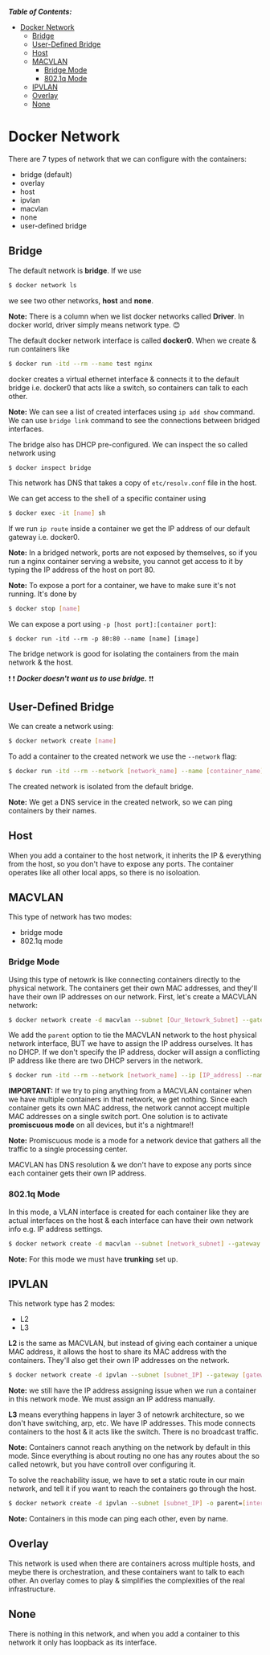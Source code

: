 ***Table of Contents:***

- [Docker Network](#docker-network)
  - [Bridge](#bridge)
  - [User-Defined Bridge](#user-defined-bridge)
  - [Host](#host)
  - [MACVLAN](#macvlan)
    - [Bridge Mode](#bridge-mode)
    - [802.1q Mode](#8021q-mode)
  - [IPVLAN](#ipvlan)
  - [Overlay](#overlay)
  - [None](#none)


# Docker Network

There are 7 types of network that we can configure with the containers:
- bridge (default)
- overlay
- host
- ipvlan
- macvlan
- none
- user-defined bridge

## Bridge

The default network is **bridge**. If we use 

```bash
$ docker network ls
```

we see two other networks, **host** and **none**.

**Note:** There is a column when we list docker networks called **Driver**. In docker world, driver simply means network type. :blush:

The default docker network interface is called **docker0**. When we create & run containers like

```bash
$ docker run -itd --rm --name test nginx
```

docker creates a virtual ethernet interface & connects it to the default bridge i.e. docker0 that acts like a switch, so containers can talk to each other.

**Note:** We can see a list of created interfaces using `ip add show` command. We can use `bridge link` command to see the connections between bridged interfaces.

The bridge also has DHCP pre-configured. We can inspect the so called network using

```bash
$ docker inspect bridge
```

This network has DNS that takes a copy of `etc/resolv.conf` file in the host.

We can get access to the shell of a specific container using

```bash
$ docker exec -it [name] sh
```

If we run `ip route` inside a container we get the IP address of our default gateway i.e. docker0.

**Note:** In a bridged network, ports are not exposed by themselves, so if you run a nginx container serving a website, you cannot get access to it by typing the IP address of the host on port 80.

**Note:** To expose a port for a container, we have to make sure it's not running. It's done by

```bash
$ docker stop [name]
```

We can expose a port using `-p [host port]:[container port]`:

```
$ docker run -itd --rm -p 80:80 --name [name] [image]
```
The bridge network is good for isolating the containers from the main network & the host.

:exclamation: :exclamation: ***Docker doesn't want us to use bridge.*** :exclamation::exclamation:

## User-Defined Bridge

We can create a network using:

```bash
$ docker network create [name]
```

To add a container to the created network we use the `--network` flag:

```bash
$ docker run -itd --rm --network [network_name] --name [container_name] [image_name]
```

The created network is isolated from the default bridge.

**Note:** We get a DNS service in the created network, so we can ping containers by their names.

## Host

When you add a container to the host network, it inherits the IP & everything from the host, so you don't have to expose any ports. The container operates like all other local apps, so there is no isoloation.

## MACVLAN

This type of network has two modes:
- bridge mode
- 802.1q mode

### Bridge Mode

Using this type of netowrk is like connecting containers directly to the physical network. The containers get their own MAC addresses, and they'll have their own IP addresses on our network. First, let's create a MACVLAN network:

```bash
$ docker network create -d macvlan --subnet [Our_Netowrk_Subnet] --gateway [our_network_gateway] -o parent=[host_network_interface] [network_name]
```

We add the `parent` option to tie the MACVLAN network to the host physical network interface, BUT we have to assign the IP address ourselves. It has no DHCP. If we don't specify the IP address, docker will assign a conflicting IP address like there are two DHCP servers in the network.

```bash
$ docker run -itd --rm --network [network_name] --ip [IP_address] --name [container_name] [image_name]
```

**IMPORTANT:** If we try to ping anything from a MACVLAN container when we have multiple containers in that network, we get nothing. Since each container gets its own MAC address, the network cannot accept multiple MAC addresses on a single switch port. One solution is to activate **promiscuous mode** on all devices, but it's a nightmare!!

**Note:** Promiscuous mode is a mode for a network device that gathers all the traffic to a single processing center.

MACVLAN has DNS resolution & we don't have to expose any ports since each container gets their own IP address.

### 802.1q Mode

In this mode, a VLAN interface is created for each container like they are actual interfaces on the host & each interface can have their own network info e.g. IP address settings.

```bash
$ docker network create -d macvlan --subnet [network_subnet] --gateway [network_gateway] -o parent=[host_interface].[random_num] [network_name]
```

**Note:** For this mode we must have **trunking** set up.

## IPVLAN

This network type has 2 modes:
- L2
- L3
  
**L2** is the same as MACVLAN, but instead of giving each container a unique MAC address, it allows the host to share its MAC address with the containers. They'll also get their own IP addresses on the network.

```bash
$ docker network create -d ipvlan --subnet [subnet_IP] --gateway [gateway_IP] -o parent=[interface_name] [network_name]
```

**Note:** we still have the IP address assigning issue when we run a container in this network mode. We must assign an IP address manually.

**L3** means everything happens in layer 3 of netowrk architecture, so we don't have switching, arp, etc. We have IP addresses. This mode connects containers to the host & it acts like the switch. There is no broadcast traffic.

**Note:** Containers cannot reach anything on the network by default in this mode. Since everything is about routing no one has any routes about the so called netowrk, but you have controll over configuring it.

To solve the reachability issue, we have to set a static route in our main network, and tell it if you want to reach the containers go through the host.

```bash
$ docker network create -d ipvlan --subnet [subnet_IP] -o parent=[interface_name] -o ipvlan_mode=l3 --subnet [second_subnet_IP] [network_name]
```

**Note:** Containers in this mode can ping each other, even by name.

## Overlay

This network is used when there are containers across multiple hosts, and meybe there is orchestration, and these containers want to talk to each other. An overlay comes to play & simplifies the complexities of the real infrastructure.

## None

There is nothing in this network, and when you add a container to this network it only has loopback as its interface.